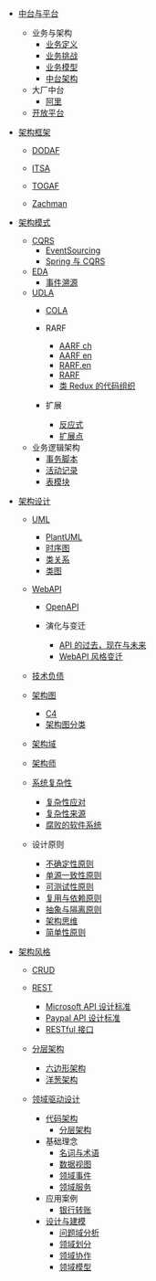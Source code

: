   - [中台与平台](/中台与平台/README.md)
    - 业务与架构
      - [业务定义](/中台与平台/业务与架构/业务定义.md)
      - [业务挑战](/中台与平台/业务与架构/业务挑战.md)
      - [业务模型](/中台与平台/业务与架构/业务模型.md)
      - [中台架构](/中台与平台/业务与架构/中台架构.md)
    - 大厂中台
      - [阿里](/中台与平台/大厂中台/阿里.md)
    - [开放平台](/中台与平台/开放平台/README.md)
      
  - [架构框架](/架构框架/README.md)
    - [DODAF](/架构框架/DODAF.md)
    - [ITSA](/架构框架/ITSA.md)
    - [TOGAF](/架构框架/TOGAF/README.md)
      
    - [Zachman](/架构框架/Zachman.md)
  - [架构模式](/架构模式/README.md)
    - [CQRS](/架构模式/CQRS/README.md)
      - [EventSourcing](/架构模式/CQRS/EventSourcing.md)
      - [Spring 与 CQRS](/架构模式/CQRS/Spring%20与%20CQRS.md)
    - [EDA](/架构模式/EDA/README.md)
      - [事件溯源](/架构模式/EDA/事件溯源.md)
    - [UDLA](/架构模式/UDLA/README.md)
      - [COLA](/架构模式/UDLA/COLA/README.md)
        
      - RARF
        - [AARF ch](/架构模式/UDLA/RARF/AARF-ch.md)
        - [AARF en](/架构模式/UDLA/RARF/AARF-en.md)
        - [RARF.en](/架构模式/UDLA/RARF/RARF.en.md)
        - [RARF](/架构模式/UDLA/RARF/RARF.md)
        - [类 Redux 的代码组织](/架构模式/UDLA/RARF/类%20Redux%20的代码组织.md)
      - 扩展
        - [反应式](/架构模式/UDLA/扩展/反应式.md)
        - [扩展点](/架构模式/UDLA/扩展/扩展点.md)
    - 业务逻辑架构
      - [事务脚本](/架构模式/业务逻辑架构/事务脚本.md)
      - [活动记录](/架构模式/业务逻辑架构/活动记录.md)
      - [表模块](/架构模式/业务逻辑架构/表模块.md)
  - [架构设计](/架构设计/README.md)
    - [UML](/架构设计/UML/README.md)
      - [PlantUML](/架构设计/UML/PlantUML.md)
      - [时序图](/架构设计/UML/时序图.md)
      - [类关系](/架构设计/UML/类关系.md)
      - [类图](/架构设计/UML/类图.md)
    - [WebAPI](/架构设计/WebAPI/README.md)
      - [OpenAPI](/架构设计/WebAPI/OpenAPI/README.md)
        
      - 演化与变迁
        - [API 的过去，现在与未来](/架构设计/WebAPI/演化与变迁/API%20的过去，现在与未来.md)
        - [WebAPI 风格变迁](/架构设计/WebAPI/演化与变迁/WebAPI%20风格变迁.md)
    - [技术负债](/架构设计/技术负债/README.md)
      
    - [架构图](/架构设计/架构图/README.md)
      - [C4](/架构设计/架构图/C4.md)
      - [架构图分类](/架构设计/架构图/架构图分类.md)
    - [架构域](/架构设计/架构域/README.md)
      
    - [架构师](/架构设计/架构师/README.md)
      
    - [系统复杂性](/架构设计/系统复杂性/README.md)
      - [复杂性应对](/架构设计/系统复杂性/复杂性应对.md)
      - [复杂性来源](/架构设计/系统复杂性/复杂性来源.md)
      - [腐败的软件系统](/架构设计/系统复杂性/腐败的软件系统.md)
    - 设计原则
      - [不确定性原则](/架构设计/设计原则/不确定性原则.md)
      - [单源一致性原则](/架构设计/设计原则/单源一致性原则.md)
      - [可测试性原则](/架构设计/设计原则/可测试性原则.md)
      - [复用与依赖原则](/架构设计/设计原则/复用与依赖原则.md)
      - [抽象与隔离原则](/架构设计/设计原则/抽象与隔离原则.md)
      - [架构思维](/架构设计/设计原则/架构思维.md)
      - [简单性原则](/架构设计/设计原则/简单性原则.md)
  - [架构风格](/架构风格/README.md)
    - [CRUD](/架构风格/CRUD/README.md)
      
    - [REST](/架构风格/REST/README.md)
      - [Microsoft API 设计标准](/架构风格/REST/Microsoft%20API%20设计标准.md)
      - [Paypal API 设计标准](/架构风格/REST/Paypal%20API%20设计标准.md)
      - [RESTful 接口](/架构风格/REST/RESTful%20接口.md)
    - [分层架构](/架构风格/分层架构/README.md)
      - [六边形架构](/架构风格/分层架构/六边形架构.md)
      - [洋葱架构](/架构风格/分层架构/洋葱架构.md)
    - [领域驱动设计](/架构风格/领域驱动设计/README.md)
      - [代码架构](/架构风格/领域驱动设计/代码架构/README.md)
        - [分层架构](/架构风格/领域驱动设计/代码架构/分层架构.md)
      - 基础理念
        - [名词与术语](/架构风格/领域驱动设计/基础理念/名词与术语.md)
        - [数据视图](/架构风格/领域驱动设计/基础理念/数据视图.md)
        - [领域事件](/架构风格/领域驱动设计/基础理念/领域事件.md)
        - [领域服务](/架构风格/领域驱动设计/基础理念/领域服务.md)
      - 应用案例
        - [银行转账](/架构风格/领域驱动设计/应用案例/银行转账.md)
      - [设计与建模](/架构风格/领域驱动设计/设计与建模/README.md)
        - [问题域分析](/架构风格/领域驱动设计/设计与建模/问题域分析.md)
        - [领域划分](/架构风格/领域驱动设计/设计与建模/领域划分.md)
        - [领域协作](/架构风格/领域驱动设计/设计与建模/领域协作.md)
        - [领域模型](/架构风格/领域驱动设计/设计与建模/领域模型.md)